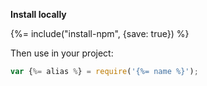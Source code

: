 **Install locally**

{%= include("install-npm", {save: true}) %}

Then use in your project:

```js
var {%= alias %} = require('{%= name %}');
```
